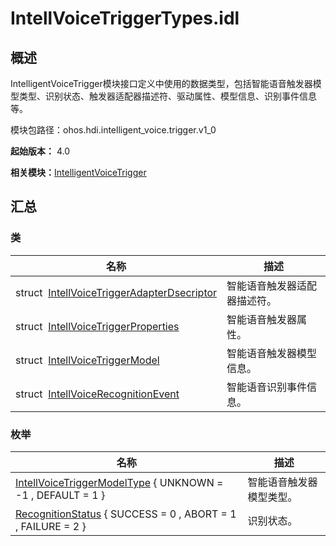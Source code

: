 # IntellVoiceTriggerTypes.idl


## 概述

IntelligentVoiceTrigger模块接口定义中使用的数据类型，包括智能语音触发器模型类型、识别状态、触发器适配器描述符、驱动属性、模型信息、识别事件信息等。

模块包路径：ohos.hdi.intelligent_voice.trigger.v1_0

**起始版本：** 4.0

**相关模块：**[IntelligentVoiceTrigger](_intelligent_voice_trigger.md)


## 汇总


### 类

| 名称 | 描述 | 
| -------- | -------- |
| struct&nbsp;&nbsp;[IntellVoiceTriggerAdapterDsecriptor](_intell_voice_trigger_adapter_dsecriptor.md) | 智能语音触发器适配器描述符。 | 
| struct&nbsp;&nbsp;[IntellVoiceTriggerProperties](_intell_voice_trigger_properties.md) | 智能语音触发器属性。 | 
| struct&nbsp;&nbsp;[IntellVoiceTriggerModel](_intell_voice_trigger_model.md) | 智能语音触发器模型信息。 | 
| struct&nbsp;&nbsp;[IntellVoiceRecognitionEvent](_intell_voice_recognition_event.md) | 智能语音识别事件信息。 | 


### 枚举

| 名称 | 描述 | 
| -------- | -------- |
| [IntellVoiceTriggerModelType](_intelligent_voice_trigger.md#intellvoicetriggermodeltype) { UNKNOWN = -1 , DEFAULT = 1 } | 智能语音触发器模型类型。 | 
| [RecognitionStatus](_intelligent_voice_trigger.md#recognitionstatus) { SUCCESS = 0 , ABORT = 1 , FAILURE = 2 } | 识别状态。 | 

